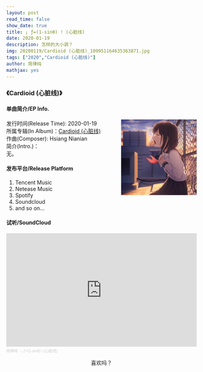 ```yaml
---
layout: post
read_time: false
show_date: true
title: ¡ ƒ=(1-sinθ) ! (心脏线)
date: 2020-01-19
description: 怎样的大小调？
img: 20200119/Cardioid (心脏线)_109951164635363871.jpg
tags: ["2020","Cardioid (心脏线)"]
author: 简律纯
mathjax: yes
---
```

### 《Cardioid (心脏线)》

#### 单曲简介/EP Info.

<img width="200" align="right" src="../assets/img/20200119/Cardioid (心脏线)_109951164635363871.jpg" >

发行时间(Release Time): 2020-01-19<br>
所属专辑(In Album)：[Cardioid (心脏线)](./tag.html?tag=Cardioid+%28心脏线%29)<br>
作曲(Composer): Hsiang Nianian<br>
简介(Intro.)：<br>
无。

#### 发布平台/Release Platform
1. Tencent Music
2. Netease Music
3. Spotify
4. Soundcloud
5. and so on...

#### 试听/SoundCloud

<iframe width="100%" height="300" scrolling="no" frameborder="no" allow="autoplay" src="https://w.soundcloud.com/player/?url=https%3A//api.soundcloud.com/tracks/1447497940&color=%23ff5500&auto_play=false&hide_related=false&show_comments=true&show_user=true&show_reposts=false&show_teaser=true&visual=true"></iframe><div style="font-size: 10px; color: #cccccc;line-break: anywhere;word-break: normal;overflow: hidden;white-space: nowrap;text-overflow: ellipsis; font-family: Interstate,Lucida Grande,Lucida Sans Unicode,Lucida Sans,Garuda,Verdana,Tahoma,sans-serif;font-weight: 100;"><a href="https://soundcloud.com/hsiang_nianian" title="简律纯" target="_blank" style="color: #cccccc; text-decoration: none;">简律纯</a> · <a href="https://soundcloud.com/hsiang_nianian/f1-sin" title="¡ ƒ=(1-sinθ) ! (心脏线)" target="_blank" style="color: #cccccc; text-decoration: none;">¡ ƒ=(1-sinθ) ! (心脏线)</a></div>

<p align="center"><a>喜欢吗？</a></p>

